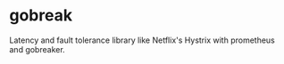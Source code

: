 # gobreak
Latency and fault tolerance library like Netflix's Hystrix with prometheus and gobreaker.
